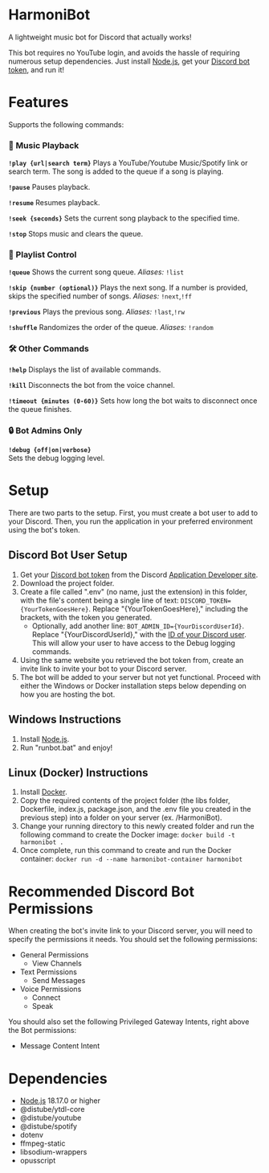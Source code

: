 # HarmoniBot
A lightweight music bot for Discord that actually works!

This bot requires no YouTube login, and avoids the hassle of requiring numerous setup dependencies. Just install [Node.js](https://nodejs.org/), get your [Discord bot token](https://www.writebots.com/discord-bot-token/), and run it!

# Features
Supports the following commands:

### 🎵 Music Playback

**`!play {url|search term}`**
Plays a YouTube/Youtube Music/Spotify link or search term.
The song is added to the queue if a song is playing.

**`!pause`**
Pauses playback.

**`!resume`**
Resumes playback.

**`!seek {seconds}`**
Sets the current song playback to the specified time.

**`!stop`**
Stops music and clears the queue.

### 📀 Playlist Control

**`!queue`**
Shows the current song queue.
*Aliases:* `!list`

**`!skip {number (optional)}`**
Plays the next song.
If a number is provided, skips the specified number of songs.
*Aliases:* `!next`,`!ff`

**`!previous`**
Plays the previous song.
*Aliases:* `!last`,`!rw`

**`!shuffle`**
Randomizes the order of the queue.
*Aliases:* `!random`

### 🛠️ Other Commands

**`!help`**
Displays the list of available commands.

**`!kill`**
Disconnects the bot from the voice channel.

**`!timeout {minutes (0-60)}`**
Sets how long the bot waits to disconnect once the queue finishes.

### 🔒 Bot Admins Only

**`!debug {off|on|verbose}`**  
Sets the debug logging level.

# Setup

There are two parts to the setup. First, you must create a bot user to add to your Discord. Then, you run the application in your preferred environment using the bot's token.

## Discord Bot User Setup

1) Get your [Discord bot token](https://www.writebots.com/discord-bot-token/) from the Discord [Application Developer site](https://discord.com/developers/applications).
2) Download the project folder.
3) Create a file called ".env" (no name, just the extension) in this folder, with the file's content being a single line of text: `DISCORD_TOKEN={YourTokenGoesHere}`. Replace "{YourTokenGoesHere}," including the brackets, with the token you generated.
    - Optionally, add another line: `BOT_ADMIN_ID={YourDiscordUserId}`. Replace "{YourDiscordUserId}," with the [ID of your Discord user](https://support.discord.com/hc/en-us/articles/206346498-Where-can-I-find-my-User-Server-Message-ID). This will allow your user to have access to the Debug logging commands.
4) Using the same website you retrieved the bot token from, create an invite link to invite your bot to your Discord server.
5) The bot will be added to your server but not yet functional. Proceed with either the Windows or Docker installation steps below depending on how you are hosting the bot.

## Windows Instructions
1) Install [Node.js](https://nodejs.org/).
2) Run "runbot.bat" and enjoy!

## Linux (Docker) Instructions
1) Install [Docker](https://docs.docker.com/engine/install/).
2) Copy the required contents of the project folder (the libs folder, Dockerfile, index.js, package.json, and the .env file you created in the previous step) into a folder on your server (ex. /HarmoniBot).
3) Change your running directory to this newly created folder and run the following command to create the Docker image: `docker build -t harmonibot .`
4) Once complete, run this command to create and run the Docker container: `docker run -d --name harmonibot-container harmonibot`

# Recommended Discord Bot Permissions
When creating the bot's invite link to your Discord server, you will need to specify the permissions it needs. You should set the following permissions:

- General Permissions
    - View Channels
- Text Permissions
    - Send Messages
- Voice Permissions
    - Connect
    - Speak

You should also set the following Privileged Gateway Intents, right above the Bot permissions:
- Message Content Intent

# Dependencies
- [Node.js](https://nodejs.org/) 18.17.0 or higher
- @distube/ytdl-core
- @distube/youtube
- @distube/spotify
- dotenv
- ffmpeg-static
- libsodium-wrappers
- opusscript